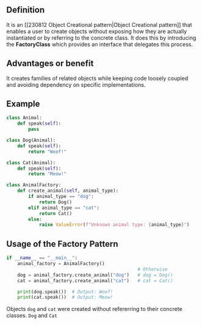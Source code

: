   
## Definition
It is an [[230812 Object Creational pattern|Object Creational pattern]] that enables a user to create objects without exposing how they are actually instantiated or by referring to the concrete class. It does this by introducing the **FactoryClass** which provides an interface that delegates this process. 

## Advantages or benefit
It creates families of related objects while keeping code loosely coupled and avoiding dependency on specific implementations.

## Example
```python
class Animal:
    def speak(self):
        pass

class Dog(Animal):
    def speak(self):
        return "Woof!"

class Cat(Animal):
    def speak(self):
        return "Meow!"

class AnimalFactory:
    def create_animal(self, animal_type):
        if animal_type == "dog":
            return Dog()
        elif animal_type == "cat":
            return Cat()
        else:
            raise ValueError(f"Unknown animal type: {animal_type}")
```

## Usage of the Factory Pattern
```python
if __name__ == "__main__":
    animal_factory = AnimalFactory()
												# Otherwise	
    dog = animal_factory.create_animal("dog")   # dog = Dog()
    cat = animal_factory.create_animal("cat")   # cat = Cat()

    print(dog.speak())  # Output: Woof!
    print(cat.speak())  # Output: Meow!
```
Objects `dog` and `cat` were created without refererring to their concrete classes. `Dog` and `Cat` 

